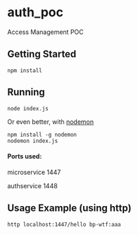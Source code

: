 # auth_poc
Access Management POC

## Getting Started

```shell
npm install
```

## Running

```shell
node index.js
```

Or even better, with [nodemon](https://github.com/remy/nodemon)
```shell
npm install -g nodemon
nodemon index.js
```

#### Ports used:

microservice 1447

authservice  1448

## Usage Example (using http)

```shell
http localhost:1447/hello bp-wtf:aaa
```
